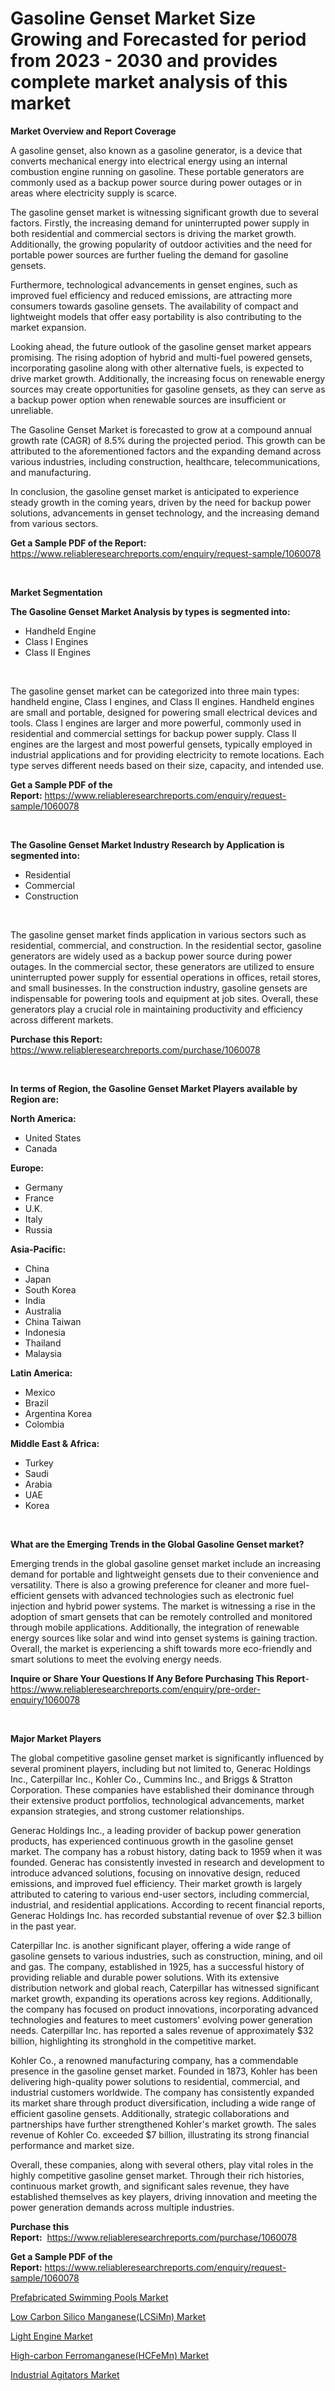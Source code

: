<p><h1>Gasoline Genset Market Size Growing and Forecasted for period from 2023 - 2030 and provides complete market analysis of this market</h1></p><p><strong>Market Overview and Report Coverage</strong></p>
<p><p>A gasoline genset, also known as a gasoline generator, is a device that converts mechanical energy into electrical energy using an internal combustion engine running on gasoline. These portable generators are commonly used as a backup power source during power outages or in areas where electricity supply is scarce.</p><p>The gasoline genset market is witnessing significant growth due to several factors. Firstly, the increasing demand for uninterrupted power supply in both residential and commercial sectors is driving the market growth. Additionally, the growing popularity of outdoor activities and the need for portable power sources are further fueling the demand for gasoline gensets.</p><p>Furthermore, technological advancements in genset engines, such as improved fuel efficiency and reduced emissions, are attracting more consumers towards gasoline gensets. The availability of compact and lightweight models that offer easy portability is also contributing to the market expansion.</p><p>Looking ahead, the future outlook of the gasoline genset market appears promising. The rising adoption of hybrid and multi-fuel powered gensets, incorporating gasoline along with other alternative fuels, is expected to drive market growth. Additionally, the increasing focus on renewable energy sources may create opportunities for gasoline gensets, as they can serve as a backup power option when renewable sources are insufficient or unreliable.</p><p>The Gasoline Genset Market is forecasted to grow at a compound annual growth rate (CAGR) of 8.5% during the projected period. This growth can be attributed to the aforementioned factors and the expanding demand across various industries, including construction, healthcare, telecommunications, and manufacturing.</p><p>In conclusion, the gasoline genset market is anticipated to experience steady growth in the coming years, driven by the need for backup power solutions, advancements in genset technology, and the increasing demand from various sectors.</p></p>
<p><strong>Get a Sample PDF of the Report:</strong> <a href="https://www.reliableresearchreports.com/enquiry/request-sample/1060078">https://www.reliableresearchreports.com/enquiry/request-sample/1060078</a></p>
<p>&nbsp;</p>
<p><strong>Market Segmentation</strong></p>
<p><strong>The Gasoline Genset Market Analysis by types is segmented into:</strong></p>
<p><ul><li>Handheld Engine</li><li>Class I Engines</li><li>Class II Engines</li></ul></p>
<p>&nbsp;</p>
<p><p>The gasoline genset market can be categorized into three main types: handheld engine, Class I engines, and Class II engines. Handheld engines are small and portable, designed for powering small electrical devices and tools. Class I engines are larger and more powerful, commonly used in residential and commercial settings for backup power supply. Class II engines are the largest and most powerful gensets, typically employed in industrial applications and for providing electricity to remote locations. Each type serves different needs based on their size, capacity, and intended use.</p></p>
<p><strong>Get a Sample PDF of the Report:</strong>&nbsp;<a href="https://www.reliableresearchreports.com/enquiry/request-sample/1060078">https://www.reliableresearchreports.com/enquiry/request-sample/1060078</a></p>
<p>&nbsp;</p>
<p><strong>The Gasoline Genset Market Industry Research by Application is segmented into:</strong></p>
<p><ul><li>Residential</li><li>Commercial</li><li>Construction</li></ul></p>
<p>&nbsp;</p>
<p><p>The gasoline genset market finds application in various sectors such as residential, commercial, and construction. In the residential sector, gasoline generators are widely used as a backup power source during power outages. In the commercial sector, these generators are utilized to ensure uninterrupted power supply for essential operations in offices, retail stores, and small businesses. In the construction industry, gasoline gensets are indispensable for powering tools and equipment at job sites. Overall, these generators play a crucial role in maintaining productivity and efficiency across different markets.</p></p>
<p><strong>Purchase this Report:</strong>&nbsp; <a href="https://www.reliableresearchreports.com/purchase/1060078">https://www.reliableresearchreports.com/purchase/1060078</a></p>
<p>&nbsp;</p>
<p><strong>In terms of Region, the Gasoline Genset Market Players available by Region are:</strong></p>
<p>
    <p> <strong> North America: </strong>
        <ul>
            <li>United States</li>
            <li>Canada</li>
        </ul>
        </p> 
    <p> <strong> Europe: </strong>
        <ul>
            <li>Germany</li>
            <li>France</li>
            <li>U.K.</li>
            <li>Italy</li>
            <li>Russia</li>
        </ul>
        </p> 
    <p> <strong> Asia-Pacific: </strong>
        <ul>
            <li>China</li>
            <li>Japan</li>
            <li>South Korea</li>
            <li>India</li>
            <li>Australia</li>
            <li>China Taiwan</li>
            <li>Indonesia</li>
            <li>Thailand</li>
            <li>Malaysia</li>
        </ul>
        </p> 
    <p> <strong> Latin America: </strong>
        <ul>
            <li>Mexico</li>
            <li>Brazil</li>
            <li>Argentina Korea</li>
            <li>Colombia</li>
        </ul>
        </p> 
    <p> <strong> Middle East & Africa: </strong>
        <ul>
            <li>Turkey</li>
            <li>Saudi</li>
            <li>Arabia</li>
            <li>UAE</li>
            <li>Korea</li>
        </ul>
    </p>
    </p>
<p>&nbsp;</p>
<p><strong>What are the Emerging Trends in the Global Gasoline Genset market?</strong></p>
<p><p>Emerging trends in the global gasoline genset market include an increasing demand for portable and lightweight gensets due to their convenience and versatility. There is also a growing preference for cleaner and more fuel-efficient gensets with advanced technologies such as electronic fuel injection and hybrid power systems. The market is witnessing a rise in the adoption of smart gensets that can be remotely controlled and monitored through mobile applications. Additionally, the integration of renewable energy sources like solar and wind into genset systems is gaining traction. Overall, the market is experiencing a shift towards more eco-friendly and smart solutions to meet the evolving energy needs.</p></p>
<p><strong>Inquire or Share Your Questions If Any Before Purchasing This Report</strong>- <a href="https://www.reliableresearchreports.com/enquiry/pre-order-enquiry/1060078">https://www.reliableresearchreports.com/enquiry/pre-order-enquiry/1060078</a></p>
<p>&nbsp;</p>
<p><strong>Major Market Players</strong></p>
<p><p>The global competitive gasoline genset market is significantly influenced by several prominent players, including but not limited to, Generac Holdings Inc., Caterpillar Inc., Kohler Co., Cummins Inc., and Briggs & Stratton Corporation. These companies have established their dominance through their extensive product portfolios, technological advancements, market expansion strategies, and strong customer relationships.</p><p>Generac Holdings Inc., a leading provider of backup power generation products, has experienced continuous growth in the gasoline genset market. The company has a robust history, dating back to 1959 when it was founded. Generac has consistently invested in research and development to introduce advanced solutions, focusing on innovative design, reduced emissions, and improved fuel efficiency. Their market growth is largely attributed to catering to various end-user sectors, including commercial, industrial, and residential applications. According to recent financial reports, Generac Holdings Inc. has recorded substantial revenue of over $2.3 billion in the past year.</p><p>Caterpillar Inc. is another significant player, offering a wide range of gasoline gensets to various industries, such as construction, mining, and oil and gas. The company, established in 1925, has a successful history of providing reliable and durable power solutions. With its extensive distribution network and global reach, Caterpillar has witnessed significant market growth, expanding its operations across key regions. Additionally, the company has focused on product innovations, incorporating advanced technologies and features to meet customers' evolving power generation needs. Caterpillar Inc. has reported a sales revenue of approximately $32 billion, highlighting its stronghold in the competitive market.</p><p>Kohler Co., a renowned manufacturing company, has a commendable presence in the gasoline genset market. Founded in 1873, Kohler has been delivering high-quality power solutions to residential, commercial, and industrial customers worldwide. The company has consistently expanded its market share through product diversification, including a wide range of efficient gasoline gensets. Additionally, strategic collaborations and partnerships have further strengthened Kohler's market growth. The sales revenue of Kohler Co. exceeded $7 billion, illustrating its strong financial performance and market size.</p><p>Overall, these companies, along with several others, play vital roles in the highly competitive gasoline genset market. Through their rich histories, continuous market growth, and significant sales revenue, they have established themselves as key players, driving innovation and meeting the power generation demands across multiple industries.</p></p>
<p><strong>Purchase this Report:</strong>&nbsp;&nbsp;<a href="https://www.reliableresearchreports.com/purchase/1060078">https://www.reliableresearchreports.com/purchase/1060078</a></p>
<p></p>
<p><strong>Get a Sample PDF of the Report:</strong>&nbsp;<a href="https://www.reliableresearchreports.com/enquiry/request-sample/1060078">https://www.reliableresearchreports.com/enquiry/request-sample/1060078</a></p>
<p><p><a href="https://medium.com/@shubham99912151/prefabricated-swimming-pools-market-size-growth-forecast-2023-2030-9d44d9b21e64">Prefabricated Swimming Pools Market</a></p><p><a href="https://www.linkedin.com/pulse/low-carbon-silico-manganeselcsimn-market-research-report-yuote/">Low Carbon Silico Manganese(LCSiMn) Market</a></p><p><a href="https://github.com/dziulagalemab/Market-Research-Report-List-1/blob/main/light-engine-market.md">Light Engine Market</a></p><p><a href="https://www.linkedin.com/pulse/high-carbon-ferromanganesehcfemn-market-share-amp-new-if98e/">High-carbon Ferromanganese(HCFeMn) Market</a></p><p><a href="https://github.com/abbypearson7765/Market-Research-Report-List-1/blob/main/industrial-agitators-market.md">Industrial Agitators Market</a></p></p>